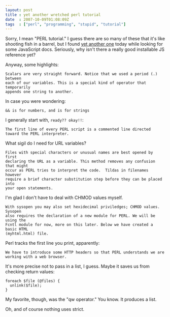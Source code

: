 ```yaml
---
layout: post
title : yet another wretched perl tutorial
date  : 2007-10-09T01:08:09Z
tags  : ["perl", "programming", "stupid", "tutorial"]
---
```

Sorry, I mean "PERL tutorial."  I guess there are so many of these that it's
like shooting fish in a barrel, but I found [yet another
one](http://www.tizag.com/perlT/) today while looking for some JavaScript docs.
Seriously, why isn't there a really good installable JS reference yet?

Anyway, some highlights:

    Scalars are very straight forward. Notice that we used a period (.) between
    each of our variables. This is a special kind of operator that temporarily
    appends one string to another.

In case you were wondering:

    && is for numbers, and is for strings

I generally start with, `ready?? okay!!`:

    The first line of every PERL script is a commented line directed 
    toward the PERL interpreter.

What sigil do I need for URL variables?

    Files with special characters or unusual names are best opened by first
    declaring the URL as a variable. This method removes any confusion that might
    occur as PERL tries to interpret the code.  Tildas in filenames however
    require a brief character substitution step before they can be placed into
    your open statements.

I'm glad I don't have to deal with CHMOD values myself.

    With sysopen you may also set hexidecimal priviledges; CHMOD values. Sysopen
    also requires the declaration of a new module for PERL. We will be using the
    Fcntl module for now, more on this later. Below we have created a basic HTML
    (myhtml.html) file.

Perl tracks the first line you print, apparently:

    We have to introduce some HTTP headers so that PERL understands we are
    working with a web browser. 

It's more precise not to pass in a list, I guess.  Maybe it saves us from
checking return values:

    foreach $file (@files) {
      unlink($file);
    }

My favorite, though, was the "qw operator."  You know.  It produces a list.

Oh, and of course nothing uses strict.

